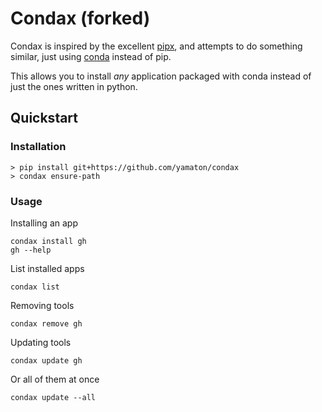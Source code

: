 # Condax (forked)



Condax is inspired by the excellent [pipx](https://github.com/pipxproject/pipx), and attempts to do something similar, just using [conda](https://conda.io/) instead of pip.

This allows you to install *any* application packaged with conda instead of just the ones  written in python.

## Quickstart

### Installation

```shell
> pip install git+https://github.com/yamaton/condax
> condax ensure-path
```

### Usage

Installing an app

```shell
condax install gh
gh --help
```

List installed apps
```shell
condax list
```

Removing tools

```shell
condax remove gh
```

Updating tools

```shell
condax update gh
```

Or all of them at once

```shell
condax update --all
```
